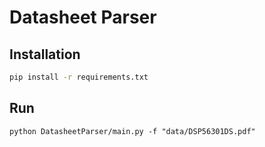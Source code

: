 # Datasheet Parser


## Installation

```bash
pip install -r requirements.txt
```

## Run

```
python DatasheetParser/main.py -f "data/DSP56301DS.pdf"
```

